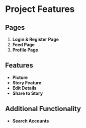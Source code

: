 # Project Features

## Pages

1. **Login & Register Page**
2. **Feed Page**
3. **Profile Page**

## Features

- **Picture**
- **Story Feature**
- **Edit Details**
- **Share to Story**

## Additional Functionality

- **Search Accounts**
